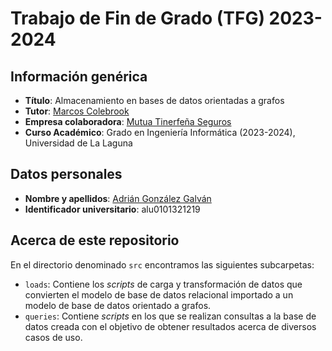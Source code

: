 # Trabajo de Fin de Grado (TFG) 2023-2024

## Información genérica
- **Título**: Almacenamiento en bases de datos orientadas a grafos
- **Tutor**: [Marcos Colebrook](https://github.com/mcolebrook)
- **Empresa colaboradora**: [Mutua Tinerfeña Seguros](https://mutuatfe.es/)
- **Curso Académico**: Grado en Ingeniería Informática (2023-2024), Universidad de La Laguna

## Datos personales
- **Nombre y apellidos**: [Adrián González Galván](https://github.com/aglezg)
- **Identificador universitario**: alu0101321219

## Acerca de este repositorio
En el directorio denominado ```src``` encontramos las siguientes subcarpetas:
- ```loads```: Contiene los _scripts_ de carga y transformación de datos que convierten el modelo de base de datos relacional importado a un modelo de base de datos orientado a grafos. 
- ```queries```: Contiene _scripts_ en los que se realizan consultas a la base de datos creada con el objetivo de obtener resultados acerca de diversos casos de uso. 